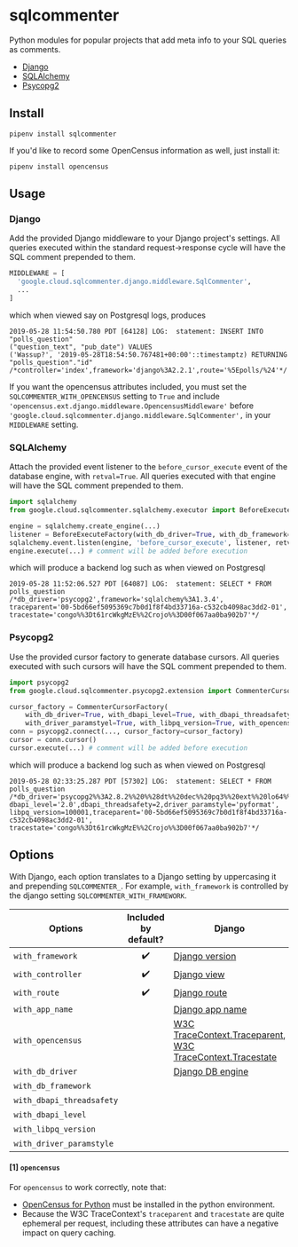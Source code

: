# sqlcommenter

Python modules for popular projects that add meta info to your SQL queries as comments.

 * [Django](#django)
 * [SQLAlchemy](#sqlalchemy)
 * [Psycopg2](#psycopg2)

## Install

```shell
pipenv install sqlcommenter
```

If you'd like to record some OpenCensus information as well, just install it:

```shell
pipenv install opencensus
```

## Usage

### Django

Add the provided Django middleware to your Django project's settings. All queries executed within the standard request→response cycle will have the SQL comment prepended to them.

```python
MIDDLEWARE = [
  'google.cloud.sqlcommenter.django.middleware.SqlCommenter',
  ...
]
```

which when viewed say on Postgresql logs, produces
```shell
2019-05-28 11:54:50.780 PDT [64128] LOG:  statement: INSERT INTO "polls_question"
("question_text", "pub_date") VALUES
('Wassup?', '2019-05-28T18:54:50.767481+00:00'::timestamptz) RETURNING
"polls_question"."id" /*controller='index',framework='django%3A2.2.1',route='%5Epolls/%24'*/
```
If you want the opencensus attributes included, you must set the
``SQLCOMMENTER_WITH_OPENCENSUS`` setting to ``True`` and include
``'opencensus.ext.django.middleware.OpencensusMiddleware'`` before
``'google.cloud.sqlcommenter.django.middleware.SqlCommenter',`` in your ``MIDDLEWARE``
setting.

### SQLAlchemy

Attach the provided event listener to the `before_cursor_execute` event of the database engine, with `retval=True`. All queries executed with that engine will have the SQL comment prepended to them.

```python
import sqlalchemy
from google.cloud.sqlcommenter.sqlalchemy.executor import BeforeExecuteFactory

engine = sqlalchemy.create_engine(...)
listener = BeforeExecuteFactory(with_db_driver=True, with_db_framework=True, with_opencensus=True)
sqlalchemy.event.listen(engine, 'before_cursor_execute', listener, retval=True)
engine.execute(...) # comment will be added before execution
```

which will produce a backend log such as when viewed on Postgresql
```shell
2019-05-28 11:52:06.527 PDT [64087] LOG:  statement: SELECT * FROM polls_question
/*db_driver='psycopg2',framework='sqlalchemy%3A1.3.4',
traceparent='00-5bd66ef5095369c7b0d1f8f4bd33716a-c532cb4098ac3dd2-01',
tracestate='congo%%3Dt61rcWkgMzE%%2Crojo%%3D00f067aa0ba902b7'*/
```

### Psycopg2

Use the provided cursor factory to generate database cursors. All queries executed with such cursors will have the SQL comment prepended to them.

```python
import psycopg2
from google.cloud.sqlcommenter.psycopg2.extension import CommenterCursorFactory

cursor_factory = CommenterCursorFactory(
    with_db_driver=True, with_dbapi_level=True, with_dbapi_threadsafety=True,
    with_driver_paramstyel=True, with_libpq_version=True, with_opencensus=True)
conn = psycopg2.connect(..., cursor_factory=cursor_factory)
cursor = conn.cursor()
cursor.execute(...) # comment will be added before execution
```

which will produce a backend log such as when viewed on Postgresql
```shell
2019-05-28 02:33:25.287 PDT [57302] LOG:  statement: SELECT * FROM
polls_question /*db_driver='psycopg2%%3A2.8.2%%20%%28dt%%20dec%%20pq3%%20ext%%20lo64%%29',
dbapi_level='2.0',dbapi_threadsafety=2,driver_paramstyle='pyformat',
libpq_version=100001,traceparent='00-5bd66ef5095369c7b0d1f8f4bd33716a-c532cb4098ac3dd2-01',
tracestate='congo%%3Dt61rcWkgMzE%%2Crojo%%3D00f067aa0ba902b7'*/
```

## Options

With Django, each option translates to a Django setting by uppercasing it and prepending `SQLCOMMENTER_`. For example, `with_framework` is controlled by the django setting `SQLCOMMENTER_WITH_FRAMEWORK`.

| Options | Included by default? | Django | SQLAlchemy | psycopg2 | Notes |
| ------- | :------------------: | ------ | ---------- | -------- | :---: |
| `with_framework` | :heavy_check_mark: | [Django version](https://docs.djangoproject.com/en/stable/releases/)  | [Flask version](http://flask.pocoo.org/) | [Flask version](http://flask.pocoo.org/) |
| `with_controller` | :heavy_check_mark: | [Django view](https://docs.djangoproject.com/en/stable/ref/urlresolvers/#django.urls.ResolverMatch.view_name)  | [Flask endpoint](http://flask.pocoo.org/docs/1.0/api/#flask.Flask.endpoint) | [Flask endpoint](http://flask.pocoo.org/docs/1.0/api/#flask.Flask.endpoint) |
| `with_route` | :heavy_check_mark: | [Django route](https://docs.djangoproject.com/en/stable/ref/urlresolvers/#django.urls.ResolverMatch.route)  | [Flask route](http://flask.pocoo.org/docs/1.0/api/#flask.Flask.route) | [Flask route](http://flask.pocoo.org/docs/1.0/api/#flask.Flask.route) |
| `with_app_name ` | | [Django app name](https://docs.djangoproject.com/en/stable/ref/urlresolvers/#django.urls.ResolverMatch.app_name) | | |
| `with_opencensus` | | [W3C TraceContext.Traceparent](https://www.w3.org/TR/trace-context/#traceparent-field), [W3C TraceContext.Tracestate](https://www.w3.org/TR/trace-context/#tracestate-field) | [W3C TraceContext.Traceparent](https://www.w3.org/TR/trace-context/#traceparent-field), [W3C TraceContext.Tracestate](https://www.w3.org/TR/trace-context/#tracestate-field) | [W3C TraceContext.Traceparent](https://www.w3.org/TR/trace-context/#traceparent-field), [W3C TraceContext.Tracestate](https://www.w3.org/TR/trace-context/#tracestate-field) | [[1]](#1-opencensus)
| `with_db_driver` | | [Django DB engine](https://docs.djangoproject.com/en/stable/ref/settings/#engine) | [SQLAlchemy DB driver](https://docs.sqlalchemy.org/en/13/core/engines.html#database-urls) | [psycopg2 version](http://initd.org/psycopg/docs/) |
| `with_db_framework` | | | [SQLAlchemy version](https://www.sqlalchemy.org/) | |
| `with_dbapi_threadsafety` | | | | [psycopg2 thread safety](http://initd.org/psycopg/docs/module.html#psycopg2.threadsafety) |
| `with_dbapi_level` | | | | [psycopg2 api level](http://initd.org/psycopg/docs/module.html#psycopg2.apilevel) |
| `with_libpq_version` | | | | [psycopg2 libpq version](http://initd.org/psycopg/docs/module.html#psycopg2.__libpq_version__) |
| `with_driver_paramstyle` | | | | [psycopg2 parameter style](http://initd.org/psycopg/docs/module.html#psycopg2.paramstyle) |

#### [1] `opencensus`

For `opencensus` to work correctly, note that:

* [OpenCensus for Python](https://github.com/census-instrumentation/opencensus-python) must be installed in the python environment.
* Because the W3C TraceContext's `traceparent` and `tracestate` are quite ephemeral per request, including these attributes can have a negative impact on query caching.
